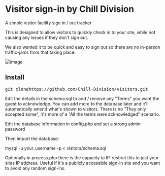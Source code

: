 # Visitor sign-in by Chill Division
A simple visitor facility sign in / out tracker

This is designed to allow visitors to quickly check in to your site, while not causing any issues if they don't sign out.

We also wanted it to be quick and easy to sign out so there are no in-person traffic-jams from that taking place.

![image](https://github.com/user-attachments/assets/00f7afc7-c646-4c2a-b93b-92184f5ee422)

## Install
<pre>git clonehttps://github.com/Chill-Division/visitors.git</pre>

Edit the details in the schema.sql to add / remove any "Terms" you want the guest to acknowledge. You can add more to the database later and it'll automatically amend what's shown to visitors. There is no "They only accepted some", it's more of a "All the terms were acknowledged" scenario.

Edit the database information in config.php and set a strong admin password

Then import the database:

</pre>mysql -u your_username -p < visitors/schema.sql</pre>

Optionally in process.php there is the capacity to IP-restrict this to just your sites IP address. Useful if it's a publicly accessible sign-in site and you want to avoid any random sign-ins.
